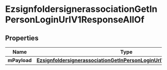 

# EzsignfoldersignerassociationGetInPersonLoginUrlV1ResponseAllOf


## Properties

| Name | Type | Description | Notes |
|------------ | ------------- | ------------- | -------------|
|**mPayload** | [**EzsignfoldersignerassociationGetInPersonLoginUrlV1ResponseMPayload**](EzsignfoldersignerassociationGetInPersonLoginUrlV1ResponseMPayload.md) |  |  |



